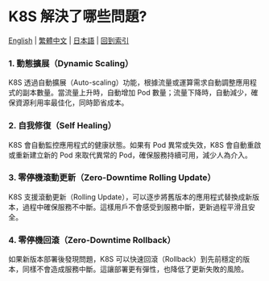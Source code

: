 # K8S 解決了哪些問題?

[English](../en/02_what_k8s_solved.md) | [繁體中文](../zh-tw/02_what_k8s_solved.md) | [日本語](../ja/02_what_k8s_solved.md) | [回到索引](../README.md)


### 1. 動態擴展（Dynamic Scaling）
K8S 透過自動擴展（Auto-scaling）功能，根據流量或運算需求自動調整應用程式的副本數量。當流量上升時，自動增加 Pod 數量；流量下降時，自動減少，確保資源利用率最佳化，同時節省成本。

### 2. 自我修復（Self Healing）
K8S 會自動監控應用程式的健康狀態。如果有 Pod 異常或失效，K8S 會自動重啟或重新建立新的 Pod 來取代異常的 Pod，確保服務持續可用，減少人為介入。

### 3. 零停機滾動更新（Zero-Downtime Rolling Update）
K8S 支援滾動更新（Rolling Update），可以逐步將舊版本的應用程式替換成新版本，過程中確保服務不中斷。這樣用戶不會感受到服務中斷，更新過程平滑且安全。

### 4. 零停機回滾（Zero-Downtime Rollback）
如果新版本部署後發現問題，K8S 可以快速回滾（Rollback）到先前穩定的版本，同樣不會造成服務中斷。這讓部署更有彈性，也降低了更新失敗的風險。
